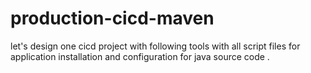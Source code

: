 # production-cicd-maven
let's design one cicd project with following tools with all script files for application installation and configuration for java source code .
